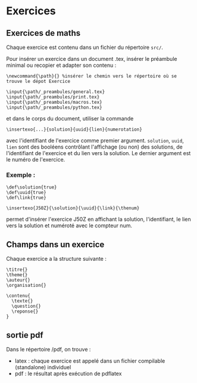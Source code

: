 # Exercices
## Exercices de maths
Chaque exercice est contenu dans un fichier du répertoire ```src/```.

Pour insérer un exercice dans un document .tex, insérer le préambule minimal ou recopier et adapter son contenu : 

```
\newcommand{\path}{} %insérer le chemin vers le répertoire où se trouve le dépot Exercice

\input{\path/_preambules/general.tex}
\input{\path/_preambules/print.tex}
\input{\path/_preambules/macros.tex}
\input{\path/_preambules/python.tex}
```

et dans le corps du document, utiliser la commande

```\insertexo{...}{solution}{uuid}{lien}{numerotation}```

avec l'identifiant de l'exercice comme premier argument. ```solution```, ```uuid```, ```lien``` sont des booléens contrôlant l'affichage (ou non) des solutions, de l'identifiant de l'exercice et du lien vers la solution. Le dernier argument est le numéro de l'exercice.

### Exemple : 
```
\def\solution{true}
\def\uuid{true}
\def\link{true}

\insertexo{J50Z}{\solution}{\uuid}{\link}{\thenum}
```
permet d'insérer l'exercice J50Z en affichant la solution, l'identifiant, le lien vers la solution et numéroté avec le compteur num.

## Champs dans un exercice
Chaque exercice a la structure suivante : 

```
\titre{}
\theme{}
\auteur{}
\organisation{}

\contenu{
  \texte{}
  \question{}
  \reponse{}
}
```
## sortie pdf
Dans le répertoire /pdf, on trouve :
- latex : chaque exercice est appelé dans un fichier compilable (standalone) individuel
- pdf : le résultat après exécution de pdflatex
